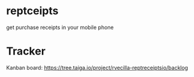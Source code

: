 # reptceipts
get purchase receipts in your mobile phone

# Tracker
Kanban board: https://tree.taiga.io/project/rvecilla-reptreceiptsio/backlog

